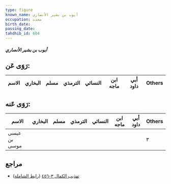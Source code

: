 ```yaml
---
type: figure
known_name: أيوب بن بشير الأنصاري
occupation: محدث
birth_date:
passing_date:
tahdhib_id: 604
---
```

##### أيوب بن بشير الأنصاري

## رَوَى عَن:
| الاسم | البخاري | مسلم | الترمذي | النسائي | ابن ماجه | أبي داود | Others |
| ----- | ------- | ---- | ------- | ------- | -------- | -------- | ------ |
## رَوَى عَنه:
| الاسم        | البخاري | مسلم | الترمذي | النسائي | ابن ماجه | أبي داود | Others |
| ------------ | ------- | ---- | ------- | ------- | -------- | -------- | ------ |
| عيسى بن موسى |         |      |         |         |          |          | ٣      |
## مراجع
- [تهذيب الكمال ٣-٤٥٦](obsidian://open?vault=Tahdhib-al-Kamal&file=Figures/٦٠٤-أيوب%20بن%20بشير%20الأنصاري) ([رابط الشاملة](https://shamela.ws/book/3722/1470))